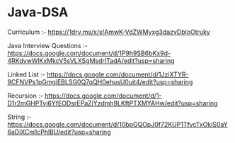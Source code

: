 # Java-DSA

Curriculum :- https://1drv.ms/x/s!AmwK-VdZWMyxg3dazvDbloOtruky

Java Interview Questions :- https://docs.google.com/document/d/1P9h9SB6bKx9d-4RKdvwWlKxMkcV5sVLXSgMsdrITadA/edit?usp=sharing

Linked List :- https://docs.google.com/document/d/1JziXTYR-9CFNVPs1pGmgiEBLSG0Q7qQH0ehusU0uit4/edit?usp=sharing

Recursion :- https://docs.google.com/document/d/1-D1r2mGHPTvj6YfEODsrEPaZjYzdmh9LKftPTXMYAHw/edit?usp=sharing

String :- https://docs.google.com/document/d/10bpGQOpJ0f72KUP1TfvcTxOkiS0aY6aDiXCm1cPhlBU/edit?usp=sharing